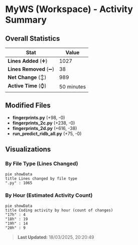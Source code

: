 # MyWS (Workspace) - Activity Summary 

## Overall Statistics

| Stat                   | Value                                                             |
| ---------------------- | ----------------------------------------------------------------- |
| **Lines Added** (➕)   | 1027                                          |
| **Lines Removed** (➖) | 38                                        |
| **Net Change** (↕)    | 989                |
| **Active Time** (⌚)   | 50 minutes |


## Modified Files
- **fingerprints.py** (+98, -0)
- **fingerprints_2c.py** (+238, -0)
- **fingerprints_2d.py** (+616, -38)
- **run_predict_ridb_all.py** (+75, -0)

## Visualizations

### By File Type (Lines Changed)

```mermaid
pie showData
title Lines changed by file type
".py" : 1065
```

### By Hour (Estimated Activity Count)

```mermaid
pie showData
title Coding activity by hour (count of changes)
"17h" : 4
"18h" : 19
"19h" : 14
"20h" : 9
```


> **Last Updated:** 18/03/2025, 20:20:49